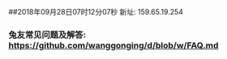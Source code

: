 ##2018年09月28日07时12分07秒 新址: 159.65.19.254
### 兔友常见问题及解答: https://github.com/wanggonging/d/blob/w/FAQ.md
